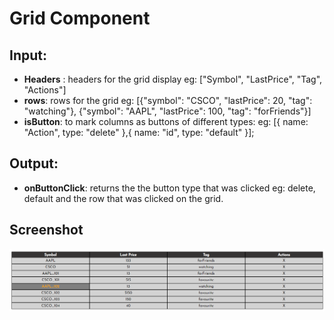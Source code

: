# Grid Component
## Input:
- **Headers** : headers for the grid display eg: ["Symbol", "LastPrice", "Tag", "Actions"]
- **rows**: rows for the grid eg: [{"symbol": "CSCO", "lastPrice": 20, "tag": "watching"}, {"symbol": "AAPL", "lastPrice": 100, "tag": "forFriends"}]
- **isButton**: to mark columns as buttons of different types: eg: [{ name:  "Action", type:  "delete" },{ name:  "id", type:  "default" }];

## Output:
- **onButtonClick**: returns the the button type that was clicked eg: delete, default and the row that was clicked on the grid.

## Screenshot

![Alt text](https://github.com/Alihussainladiwala/StockPriceApp/blob/main/screenshots/Grid.PNG "App Screenshot")


